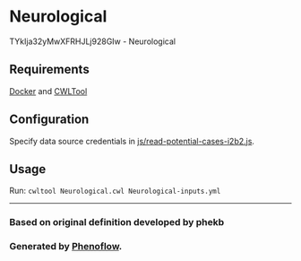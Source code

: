 # Neurological

TYkIja32yMwXFRHJLj928GIw - Neurological

## Requirements

[Docker](https://docs.docker.com/install/) and [CWLTool](https://github.com/common-workflow-language/cwltool#install)

## Configuration

Specify data source credentials in [js/read-potential-cases-i2b2.js](js/read-potential-cases-i2b2.js).

## Usage

Run: `cwltool Neurological.cwl Neurological-inputs.yml`

***

### Based on original definition developed by phekb
### Generated by [Phenoflow](https://kclhi.org/phenoflow).
